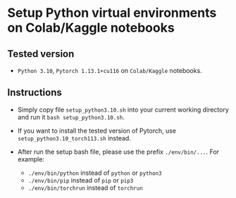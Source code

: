 # Setup Python virtual environments on Colab/Kaggle notebooks

## Tested version

- `Python 3.10`, `Pytorch 1.13.1+cu116` on `Colab/Kaggle` notebooks.

## Instructions

- Simply copy file `setup_python3.10.sh` into your current working directory and run it `bash setup_python3.10.sh`.
- If you want to install the tested version of Pytorch, use `setup_python3.10_torch113.sh` instead.
- After run the setup bash file, please use the prefix `./env/bin/...`. For example:

    - `./env/bin/python` instead of `python` or `python3`
    - `./env/bin/pip` instead of `pip` or `pip3`
    - `./env/bin/torchrun` instead of `torchrun`
